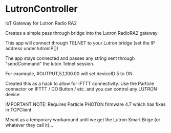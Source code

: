 # LutronController
IoT Gateway for Lutron Radio RA2

Creates a simple pass through bridge into the Lutron RadioRA2 gateway

This app will connect through TELNET to your Lutron bridge (set the IP
address under lutronIP[])

The app stays connected and passes any string sent through "sendCommand"
the luton Telnet session.

For examnple, #OUTPUT,5,1,100.00 will set deviceID 5 to ON

Created this as a hack to allow for IFTTT connectivity.  Use the Particle
connector on IFTTT / DO Button / etc. and you can control any LUTRON device

IMPORTANT NOTE: Requires Particle PHOTON firmware 4.7 which has fixes in TCPClient

Meant as a temporary workaround until we get the Lutron Smart Brige
(or whatever they call it)...

